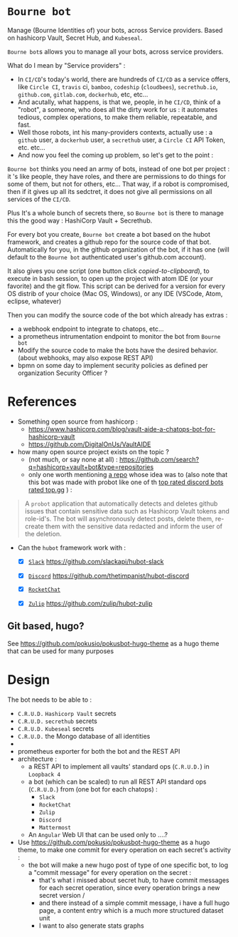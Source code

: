 # `Bourne bot`

Manage (Bourne Identities of) your bots, across Service providers. Based on hashicorp Vault, Secret Hub, and `Kubeseal`.

`Bourne bot`s allows you to manage all your bots, across service providers.

What do I mean by "Service providers" :

* In `CI/CD`'s today's world, there are hundreds of `CI/CD` as a service offers, like `Circle CI`, `travis` ci, `bamboo`, `codeship` (`cloudbees`), `secrethub.io`, `github.com`, `gitlab.com`, `dockerhub`, etc, etc...  
* And acutally, what happens, is that we, people, in he `CI/CD`, think of a "robot", a someone, who does all the dirty work for us : it automates tedious, complex operations, to make them reliable, repeatable, and fast.
* Well those robots, int his many-providers contexts, actually use : a `github` user, a `dockerhub` user, a `secrethub` user, a `Circle CI` API Token, etc. etc...
* And now you feel the coming up problem, so let's get to the point :


`Bourne bot` thinks you need an army of bots, instead of one bot per project : it 's like people, they have roles, and there are permissions to do things for some of them, but not for others, etc... That way, if a robot is compromised, then if it gives up all its sedctret, it does not give all permissions on all services of the `CI/CD`.

Plus It's a whole bunch of secrets there, so `Bourne bot` is there to manage this the good way : HashiCorp Vault + Secrethub.

For every bot you create, `Bourne bot` create a bot based on the hubot framework, and creates a github repo for the source code of that bot. Automatically for you, in the github organization of the bot, if it has one (will default to the `Bourne bot` authenticated user's github.com account).

It also gives you one script (one button click _copied-to-clipboard_), to execute in bash session, to open up the project with atom IDE (or your favorite) and the git flow. This script can be derived for a version for every OS distrib of your choice (Mac OS, Windows), or any IDE (VSCode, Atom, eclipse, whatever)

Then you can modify the source code of the bot which already has extras :
* a webhook endpoint to integrate to chatops, etc...
* a prometheus intrumentation endpoint to monitor the bot from `Bourne bot`
* Modify the source code to make the bots have the desired behavior. (about webhooks, may also expose REST API)
* bpmn on some day to implement security policies as defined per organization Security Officer ?


# References

* Something open source from hashicorp :
  * https://www.hashicorp.com/blog/vault-aide-a-chatops-bot-for-hashicorp-vault
  * https://github.com/DigitalOnUs/VaultAIDE
* how many open source project exists on the topic ?
  * (not much, or say none at all) : https://github.com/search?q=hashicorp+vault+bot&type=repositories
  * only one worth mentioning [a repo](https://github.com/ezafeire/sensitive-data-leak-prevention) whose idea was to (also note that this bot was made with probot like one of th [top rated discord bots rated top.gg](https://top.gg) ) :

>
> A `probot` application that automatically detects and deletes github issues that contain sensitive data such as Hashicorp Vault tokens and role-id's. The bot will asynchronously detect posts, delete them, re-create them with the sensitive data redacted and inform the user of the deletion.
>

* Can the `hubot` framework work with :
  * [x] [`Slack`](#) https://github.com/slackapi/hubot-slack
  * [x] [`Discord`](#) https://github.com/thetimpanist/hubot-discord
  * [x] [`RocketChat`](https://github.com/RocketChat/Rocket.Chat)
  * [x] [`Zulip`](https://github.com/zulip/zulip) https://github.com/zulip/hubot-zulip



## Git based, hugo?

See https://github.com/pokusio/pokusbot-hugo-theme as a hugo theme that can be used for many purposes


# Design

The bot needs to be able to :
* `C.R.U.D.` `Hashicorp Vault` secrets
* `C.R.U.D.` `secrethub` secrets
* `C.R.U.D.` `Kubeseal` secrets
* `C.R.U.D.` the Mongo database of all identities
*
* prometheus exporter for both the bot and the REST API
* architecture :
  * a REST API to implement all vaults' standard ops (`C.R.U.D.`) in `Loopback 4`
  * a bot (which can be scaled) to run all REST API  standard ops (`C.R.U.D.`) from (one bot for each chatops) :
    * `Slack`
    * `RocketChat`
    * `Zulip`
    * `Discord`
    * `Mattermost`
   * An `Angular` Web UI that can be used only to ....?
* Use  https://github.com/pokusio/pokusbot-hugo-theme as a hugo theme, to make one commit for every operation on each secret's activity :
  * the bot will make a new hugo post of type of one specific bot, to log a "commit message" for every operation on the secret :
    * that's what i missed about secret hub, to have commit messages for each secret operation, since every operation brings a new secret version /
    * and there instead of a simple commit message, i have a full hugo page, a content entry which is a much more structured dataset unit
    * I want to also generate stats graphs
